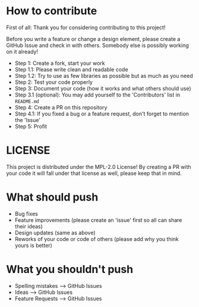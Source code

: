 # How to contribute

First of all: Thank you for considering contributing to this project!

Before you write a feature or change a design element, please create a GitHub Issue
and check in with others. Somebody else is possibly working on it already!

- Step 1: Create a fork, start your work
- Step 1.1: Please write clean and readable code
- Step 1.2: Try to use as few libraries as possible but as much as you need
- Step 2: Test your code properly
- Step 3: Document your code (how it works and what others should use)
- Step 3.1 (optional): You may add yourself to the 'Contributors' list in `README.md`
- Step 4: Create a PR on this repository
- Step 4.1: If you fixed a bug or a feature request, don't forget to mention the 'Issue'
- Step 5: Profit

# LICENSE

This project is distributed under the MPL-2.0 License! By creating a PR with your code
it will fall under that license as well, please keep that in mind.

# What should push

- Bug fixes
- Feature improvements (please create an 'issue' first so all can share their ideas)
- Design updates (same as above)
- Reworks of your code or code of others (please add why you think yours is better)

# What you shouldn't push

- Spelling mistakes --> GitHub Issues
- Ideas --> GitHub Issues
- Feature Requests --> GitHub Issues
